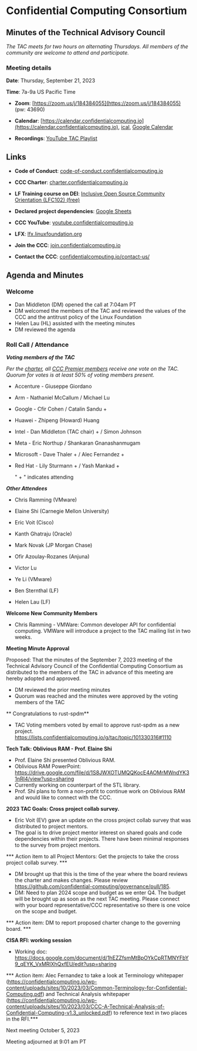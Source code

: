 ﻿# Confidential Computing Consortium


## Minutes of the Technical Advisory Council


*The TAC meets for two hours on alternating Thursdays. All members of the community are welcome to attend and participate.*


### Meeting details


**Date**: Thursday, September 21, 2023


**Time**: 7a-9a US Pacific Time


* **Zoom**: [https://zoom.us/j/184384055](https://zoom.us/j/184384055) (pw: 43690)


* **Calendar**: [https://calendar.confidentialcomputing.io](https://calendar.confidentialcomputing.io),
[ical](https://calendar.google.com/calendar/ical/c\_c0pcihr7n2n1k3a38i32d9ag10%40group.calendar.google.com/public/basic.ics),
[Google Calendar](https://calendar.google.com/calendar/u/0/r?cid=c\_c0pcihr7n2n1k3a38i32d9ag10@group.calendar.google.com)


* **Recordings**: [YouTube TAC Playlist](https://www.youtube.com/playlist?list=PLmfkUJc39uMjaB_I1dYW72I44kr9QzG_B)


## Links


* **Code of Conduct**: [code-of-conduct.confidentialcomputing.io](https://code-of-conduct.confidentialcomputing.io)


* **CCC Charter**: [charter.confidentialcomputing.io](https://charter.confidentialcomputing.io)


* **LF Training course on DEI**: [Inclusive Open Source Community Orientation (LFC102) (free)](https://training.linuxfoundation.org/training/inclusive-open-source-community-orientation-lfc102/)


* **Declared project dependencies**: [Google Sheets](https://docs.google.com/spreadsheets/d/1UKnbbGWXYLjnPZsox3zmYo59nv3XSXjePfas5E2fER0/edit#gid=0)


* **CCC YouTube**: [youtube.confidentialcomputing.io](https://youtube.confidentialcomputing.io)


* **LFX**: [lfx.linuxfoundation.org](https://lfx.linuxfoundation.org)


* **Join the CCC**: [join.confidentialcomputing.io](https://join.confidentialcomputing.io)


* **Contact the CCC**: [confidentialcomputing.io/contact-us/](https://confidentialcomputing.io/contact-us/)


## Agenda and Minutes


### Welcome


* Dan Middleton (DM) opened the call at 7:04am PT
* DM welcomed the members of the TAC and reviewed the values of the CCC and the antitrust policy of the Linux Foundation
* Helen Lau (HL) assisted with the meeting minutes
* DM reviewed the agenda


### Roll Call / Attendance


***Voting members of the TAC***


*Per the [charter](https://charter.confidentialcomputing.io), all [CCC Premier members](https://confidentialcomputing.io/members/) receive one vote on the TAC. Quorum for votes is at least 50% of voting members present.*


* Accenture - Giuseppe Giordano 
* Arm - Nathaniel McCallum  / Michael Lu
* Google - Cfir Cohen  / Catalin Sandu +
* Huawei - Zhipeng (Howard) Huang 
* Intel - Dan Middleton (TAC chair) + / Simon Johnson
* Meta - Eric Northup / Shankaran Gnanashanmugam
* Microsoft - Dave Thaler + / Alec Fernandez + 
* Red Hat - Lily Sturmann + / Yash Mankad +


   " + " indicates attending


***Other Attendees***


* Chris Ramming (VMware)
* Elaine Shi (Carnegie Mellon University)
* Eric Voit (Cisco)
* Kanth Ghatraju (Oracle) 
* Mark Novak (JP Morgan Chase)
* Ofir Azoulay-Rozanes (Anjuna)
* Victor Lu
* Ye Li (VMware)


* Ben Sternthal (LF)
* Helen Lau (LF)


**Welcome New Community Members**


* Chris Ramming - VMWare: Common developer API for confidential computing. VMWare will introduce a project to the TAC mailing list in two weeks.




**Meeting Minute Approval**


Proposed: That the minutes of the September 7, 2023 meeting of the Technical Advisory Council of the Confidential Computing Consortium as distributed to the members of the TAC in advance of this meeting are hereby adopted and approved.
* DM reviewed the prior meeting minutes
* Quorum was reached and the minutes were approved by the voting members of the TAC



** Congratulations to rust-spdm**


* TAC Voting members voted by email to approve rust-spdm as a new project.
  https://lists.confidentialcomputing.io/g/tac/topic/101330316#1110




**Tech Talk: Oblivious RAM - Prof. Elaine Shi**


* Prof. Elaine Shi presented Oblivious RAM.
* Oblivious RAM PowerPoint: https://drive.google.com/file/d/1S8JWXOTUMQQKocE4AOMrMWndYK31nRI4/view?usp=sharing
* Currently working on counterpart of the STL library.
* Prof. Shi plans to form a non-profit to continue work on Oblivious RAM and would like to connect with the CCC.




**2023 TAC Goals: Cross project collab survey.**


* Eric Voit (EV) gave an update on the cross project collab survey that was distributed to project mentors. 
* The goal is to drive project mentor interest on shared goals and code dependencies within their projects. There have been minimal responses to the survey from project mentors. 


*** Action item to all Project Mentors: Get the projects to take the cross project collab survey. ***



* DM brought up that this is the time of the year where the board reviews the charter and makes changes. Please review https://github.com/confidential-computing/governance/pull/185.
* DM: Need to plan 2024 scope and budget as we enter Q4. The budget will be brought up as soon as the next TAC meeting. Please connect with your board representative/CCC representative so there is one voice on the scope and budget.

*** Action item: DM to report proposed charter change to the governing board. ***


**CISA RFI: working session**


* Working doc: https://docs.google.com/document/d/1hEZZfsmMtBpOYkCpRTMNYFbY9_qEYK_VxMRlXhQxfEU/edit?usp=sharing


*** Action item: Alec Fernandez to take a look at Terminology whitepaper (https://confidentialcomputing.io/wp-content/uploads/sites/10/2023/03/Common-Terminology-for-Confidential-Computing.pdf) and Technical Analysis whitepaper (https://confidentialcomputing.io/wp-content/uploads/sites/10/2023/03/CCC-A-Technical-Analysis-of-Confidential-Computing-v1.3_unlocked.pdf) to reference text in two places in the RFI.***






Next meeting October 5, 2023


Meeting adjourned at 9:01 am PT
